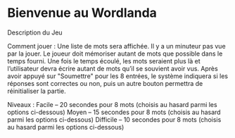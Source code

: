 # Bienvenue au Wordlanda

Description du Jeu

Comment jouer :
Une liste de mots sera affichée. Il y a un minuteur pas vue par la jouer. Le joueur doit mémoriser autant de mots que possible dans le temps fourni. Une fois le temps écoulé, les mots seraient plus là et l’utilisateur devra écrire autant de mots qu’il se souvient avoir vus. Après avoir appuyé sur "Soumettre" pour les 8 entrées, le système indiquera si les réponses sont correctes ou non, puis un autre bouton permettra de réinitialiser la partie.

Niveaux :
Facile – 20 secondes pour 8 mots (choisis au hasard parmi les options ci-dessous)
Moyen – 15 secondes pour 8 mots (choisis au hasard parmi les options ci-dessous)
Difficile – 10 secondes pour 8 mots (choisis au hasard parmi les options ci-dessous)



